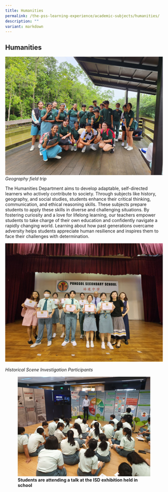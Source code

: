```yaml
---
title: Humanities
permalink: /the-pss-learning-experience/academic-subjects/humanities/
description: ""
variant: markdown
---
```

## Humanities
![](/images/Geography_Fieldtrip.jpg)
*Geography field trip*

The Humanities Department aims to develop adaptable, self-directed learners who actively contribute to society. Through subjects like history, geography, and social studies, students enhance their critical thinking, communication, and ethical reasoning skills. These subjects prepare students to apply these skills in diverse and challenging situations. By fostering curiosity and a love for lifelong learning, our teachers empower students to take charge of their own education and confidently navigate a rapidly changing world. Learning about how past generations overcame adversity helps students appreciate human resilience and inspires them to face their challenges with determination.




![](/images/Historical_Scene_Investigation_participants.jpg)
 

*Historical Scene Investigation Participants*

<figure>
<img src="/images/Academic%20Subjects/Humanities/Students%20attend%20talk%20at%20ISD%20Exhibition.jpg">
<figcaption> <strong>Students are attending a talk at the ISD exhibition held in school
</strong> </figcaption>
</figure>



